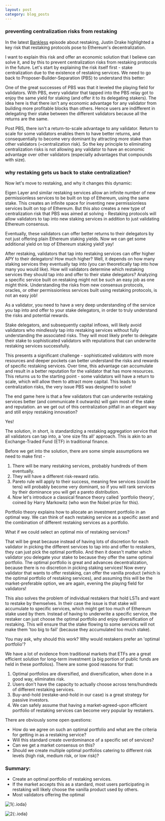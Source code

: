 ```yaml
---
layout: post
category: blog_posts
---
```



### preventing centralization risks from restaking 

In the latest <a href='https://www.youtube.com/watch?v=aP9f_1v9Ulc'>Bankless</a> episode about restaking, Justin Drake highlighted a key risk that restaking protocols pose to Ethereum's decentralization.

I want to explain this risk and offer an economic solution that I believe can solve it, and by this to prevent centralization risks from restaking protocols in the future. Let's start by explaining the risk itself first - stake centralization due to the existence of restaking services. We need to go back to Proposer-Builder-Separation (PBS) to understand this better:

One of the great successes of PBS was that it leveled the playing field for validators. With PBS, every validator that tapped into the PBS relay got to enjoy the same yield for staking (and offer it to its delegating stakers). The idea here is that there isn't any economic advantage for any validator from building more profitable blocks than others. Hence users are indifferent in delegating their stake between the different validators because all the returns are the same.

Post PBS, there isn't a return-to-scale advantage to any validator. Return to scale for some validators enables them to have better returns, and consequentially to become very dominant by attracting more stake than other validators (=centralization risk). So the key principle to eliminating centralization risks is not allowing any validator to have an economic advantage over other validators (especially advantages that compounds with size).

### why restaking gets us back to stake centralization?


Now let's move to restaking, and why it changes this dynamic:

Eigen Layer and similar restaking services allow an infinite number of new permissionless services to be built on top of Ethereum, using the same stake. This creates an infinite space for inventing new permissionless services built on top of Ethereum. But this also creates a new type of centralization risk that PBS was aimed at solving - Restaking protocols will allow validators to tap into new staking services in addition to just validating Ethereum consensus.

Eventually, these validators can offer better returns to their delegators by not just offering plain Ethereum staking yields. Now we can get some additional yield on top of Ethereum staking yield! yay!

After restaking, validators that tap into restaking services can offer higher APY to their delegators! How much higher? Well, it depends on how many staking services they eventually tap into (you can theoretically tap into how many you would like). How will validators determine which restaking services they should tap into and offer to their stake delegators? Analyzing a specific service built on restaking might not be such an easy job as one might think. Understanding the risks from new consensus protocols, oracles, or other permissionless services built using restaking protocols, is not an easy job!

As a validator, you need to have a very deep understanding of the service you tap into and offer to your stake delegators, in order to truly understand the risks and potential rewards.

Stake delegators, and subsequently capital inflows, will likely avoid validators who mindlessly tap into restaking services without fully understanding the associated risks. They will most likely prefer to delegate their stake to sophisticated validators with reputations that can underwrite restaking services successfully.

This presents a significant challenge - sophisticated validators with more resources and deeper pockets can better understand the risks and rewards of specific restaking services. Over time, this advantage can accumulate and result in a better reputation for the validator that has more resources. This returns us to the starting point - some validators will have a return to scale, which will allow them to attract more capital. This leads to centralization risks, the very issue PBS was designed to solve!

The end game here is that a few validators that can underwrite restaking services better (and communicate it outwards) will gain most of the stake and reputation. an we get out of this centralization pitfall in an elegant way and still enjoy restaking innovation?

Yes!

The solution, in short, is standardizing a restaking aggregation service that all validators can tap into, a 'one size fits all' approach. This is akin to an Exchange-Traded Fund (ETF) in traditional finance.

Before we get into the solution, there are some simple assumptions we need to make first -

1. There will be many restaking services, probably hundreds of them eventually.
2. They will have a different risk-reward ratio.
3. Pareto rule will apply to their success, meaning few services (could be tens) will probably become very dominant, so if you will rank services by their dominance you will get a pareto distribution.
4. Now let's introduce a classical finance theory called 'portfolio theory', coined by Harry Markowitz (who won the Nobel prize for this).

Portfolio theory explains how to allocate an investment portfolio in an optimal way. We can think of each restaking service as a specific asset and the combination of different restaking services as a portfolio.

What if we could select an optimal mix of restaking services?

That will be great because instead of having lots of discretion for each validator in picking the different services to tap into and offer to restakers, they can just pick the optimal portfolio. And then it doesn't matter which validator you delegate your stake to because they offer the same optimal portfolio. The optimal portfolio is great and advances decentralization, because there is no discretion in picking staking services! Now every validator that wants to offer restaking, can offer the vanilla product (which is the optimal portfolio of restaking services), and assuming this will be the market-preferable option, we are again, evening the playing field for validators!

This also solves the problem of individual restakers that hold LSTs and want to restake by themselves. In their case the issue is that stake will accumulate to specific services, which might get too much of Ethereum stake used by them. Instead of having to underwrite a specific service, the restaker can just choose the optimal portfolio and enjoy diversification of restaking. This will ensure that the stake flowing to some services will not make them 'too big to fail' (because they accumulated too much stake).

You may ask, why should this work? Why would restakers prefer an 'optimal portfolio'?

We have a lot of evidence from traditional markets that ETFs are a great efficient solution for long-term investment (a big portion of public funds are held in these portfolios). There are some good reasons for that:

1. Optimal portfolios are diversified, and diversification, when done in a good way, eliminates risk.
2. Users don't have the capacity to actually choose across tens/hundreds of different restaking services.
3. Buy-and-hold (restake-and-hold in our case) is a great strategy for passive investors.
4. We can safely assume that having a market-agreed-upon efficient portfolio of restaking services can become very popular by restakers.

There are obviously some open questions:

- How do we agree on such an optimal portfolio and what are the criteria for getting in as a restaking service?
- Will this standard create overdominance of a specific set of services?
- Can we get a market consensus on this?
- Should we create multiple optimal portfolios catering to different risk levels (high risk, medium risk, or low risk)?

### Summary:

- Create an optimal portfolio of restaking services.
- If the market accepts this as a standard, most users participating in restaking will likely choose the vanilla product used by others.
- Most validators offering the optimal


![1](/restaking1){:.ioda}

![2](/restaking2){:.ioda}


